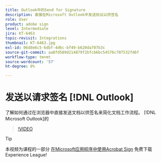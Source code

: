 ```yaml
---
title: Outlook中的Send for Signature
description: 直接在Microsoft Outlook中发送协议以供签名
role: User
product: adobe sign
level: Intermediate
jira: KT-6463
topic-revisit: Integrations
thumbnail: KT-6463.jpg
exl-id: 06d8e6c5-6dbf-4d6c-bf49-b620da707b3c
source-git-commit: aa8fd589d214879f2bfcb6bc54576c707532fd6f
workflow-type: tm+mt
source-wordcount: '57'
ht-degree: 0%

---
```


# 发送以请求签名 [!DNL Outlook]

了解如何通过在浏览器中直接发送文档以供签名来简化文档工作流程。 [!DNL Microsoft Outlook]的

>[!VIDEO](https://video.tv.adobe.com/v/37839?quality=12&learn=on&hidetitle=true)

>[!TIP]
>
>本视频为课程的一部分 [在Microsoft应用程序中使用Acrobat Sign](https://experienceleague.adobe.com/?recommended=Sign-U-1-2020.2) 免费下载Experience League!
